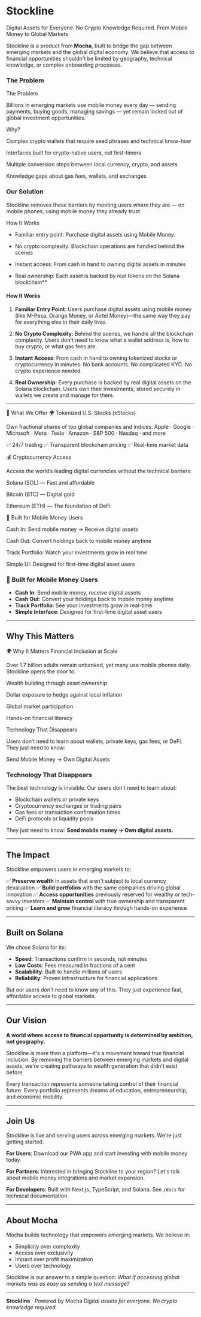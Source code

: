 # Stockline
Digital Assets for Everyone. No Crypto Knowledge Required.
From Mobile Money to Global Markets

Stockline is a product from **Mocha**, built to bridge the gap between emerging markets and the global digital economy. We believe that access to financial opportunities shouldn't be limited by geography, technical knowledge, or complex onboarding processes.

### The Problem

The Problem

Billions in emerging markets use mobile money every day — sending payments, buying goods, managing savings — yet remain locked out of global investment opportunities.

Why?

Complex crypto wallets that require seed phrases and technical know-how

Interfaces built for crypto-native users, not first-timers

Multiple conversion steps between local currency, crypto, and assets

Knowledge gaps about gas fees, wallets, and exchanges

### Our Solution

Stockline removes these barriers by meeting users where they are — on mobile phones, using mobile money they already trust.

How It Works

- Familiar entry point: Purchase digital assets using Mobile Money.

- No crypto complexity: Blockchain operations are handled behind the scenes

- Instant access: From cash in hand to owning digital assets in minutes

- Real ownership: Each asset is backed by real tokens on the Solana blockchain**

#### How It Works

1. **Familiar Entry Point**: Users purchase digital assets using mobile money (like M-Pesa, Orange Money, or Airtel Money)—the same way they pay for everything else in their daily lives.

2. **No Crypto Complexity**: Behind the scenes, we handle all the blockchain complexity. Users don't need to know what a wallet address is, how to buy crypto, or what gas fees are.

3. **Instant Access**: From cash in hand to owning tokenized stocks or cryptocurrency in minutes. No bank accounts. No complicated KYC. No crypto experience needed.

4. **Real Ownership**: Every purchase is backed by real digital assets on the Solana blockchain. Users own their investments, stored securely in wallets we create and manage for them.

---
💼 What We Offer
🌍 Tokenized U.S. Stocks (xStocks)

Own fractional shares of top global companies and indices:
Apple · Google · Microsoft · Meta · Tesla · Amazon · S&P 500 · Nasdaq · and more

✅ 24/7 trading
✅ Transparent blockchain pricing
✅ Real-time market data

💰 Cryptocurrency Access

Access the world’s leading digital currencies without the technical barriers:

Solana (SOL) — Fast and affordable

Bitcoin (BTC) — Digital gold

Ethereum (ETH) — The foundation of DeFi

📱 Built for Mobile Money Users

Cash In: Send mobile money → Receive digital assets

Cash Out: Convert holdings back to mobile money anytime

Track Portfolio: Watch your investments grow in real time

Simple UI: Designed for first-time digital asset users

### 📱 Built for Mobile Money Users
- **Cash In**: Send mobile money, receive digital assets
- **Cash Out**: Convert your holdings back to mobile money anytime
- **Track Portfolio**: See your investments grow in real-time
- **Simple Interface**: Designed for first-time digital asset users

---

## Why This Matters

🌍 Why It Matters
Financial Inclusion at Scale

Over 1.7 billion adults remain unbanked, yet many use mobile phones daily.
Stockline opens the door to:

Wealth building through asset ownership

Dollar exposure to hedge against local inflation

Global market participation

Hands-on financial literacy

Technology That Disappears

Users don’t need to learn about wallets, private keys, gas fees, or DeFi.
They just need to know:

Send Mobile Money → Own Digital Assets

### Technology That Disappears

The best technology is invisible. Our users don't need to learn about:
- Blockchain wallets or private keys
- Cryptocurrency exchanges or trading pairs
- Gas fees or transaction confirmation times
- DeFi protocols or liquidity pools

They just need to know: **Send mobile money → Own digital assets.**

---

## The Impact

Stockline empowers users in emerging markets to:

✅ **Preserve wealth** in assets that aren't subject to local currency devaluation
✅ **Build portfolios** with the same companies driving global innovation
✅ **Access opportunities** previously reserved for wealthy or tech-savvy investors
✅ **Maintain control** with true ownership and transparent pricing
✅ **Learn and grow** financial literacy through hands-on experience

---

## Built on Solana

We chose Solana for its:
- **Speed**: Transactions confirm in seconds, not minutes
- **Low Costs**: Fees measured in fractions of a cent
- **Scalability**: Built to handle millions of users
- **Reliability**: Proven infrastructure for financial applications

But our users don't need to know any of this. They just experience fast, affordable access to global markets.

---

## Our Vision

**A world where access to financial opportunity is determined by ambition, not geography.**

Stockline is more than a platform—it's a movement toward true financial inclusion. By removing the barriers between emerging markets and digital assets, we're creating pathways to wealth generation that didn't exist before.

Every transaction represents someone taking control of their financial future. Every portfolio represents dreams of education, entrepreneurship, and economic mobility.

---

## Join Us

Stockline is live and serving users across emerging markets. We're just getting started.

**For Users**: Download our PWA app and start investing with mobile money today.

**For Partners**: Interested in bringing Stockline to your region? Let's talk about mobile money integrations and market expansion.

**For Developers**: Built with Next.js, TypeScript, and Solana. See `/docs` for technical documentation.

---

## About Mocha

Mocha builds technology that empowers emerging markets. We believe in:
- Simplicity over complexity
- Access over exclusivity
- Impact over profit maximization
- Users over technology

Stockline is our answer to a simple question: *What if accessing global markets was as easy as sending a text message?*

---

**Stockline** · Powered by Mocha
*Digital assets for everyone. No crypto knowledge required.*
